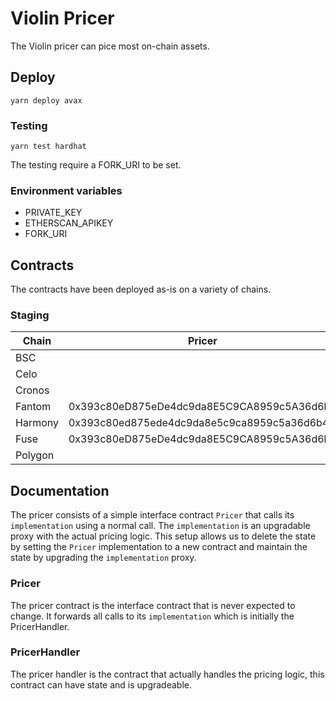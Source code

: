 # Violin Pricer
 The Violin pricer can pice most on-chain assets. 

## Deploy
```
yarn deploy avax    
```

### Testing
```
yarn test hardhat 
```

The testing require a FORK_URI to be set.

### Environment variables
- PRIVATE_KEY
- ETHERSCAN_APIKEY
- FORK_URI

## Contracts
The contracts have been deployed as-is on a variety of chains.

### Staging

| Chain   | Pricer                                     | PricerHandlerV1                            | PricerHandlerV1Implementation              |
| ------- | ------------------------------------------ | ------------------------------------------ | ------------------------------------------ |
| BSC     |  |  |
| Celo    |  |  | 
| Cronos  |  |  |
| Fantom  | 0x393c80eD875eDe4dc9da8E5C9CA8959c5A36d6b4 | 0x85715bd110D70985d8A5B60D17B6B4882080A597 | 0x2E2CbEed2853000fe93388273f6Be635880134AE |
| Harmony |  0x393c80ed875ede4dc9da8e5c9ca8959c5a36d6b4 | 0xC8A34fFac73A4a028bDb6DeE6720A4A4aaf19102 | 0x2E2CbEed2853000fe93388273f6Be635880134AE |
| Fuse    | 0x393c80eD875eDe4dc9da8E5C9CA8959c5A36d6b4 | 0x0A9046De7AA5e9f35814Aba901D7e19B0F466e11 | 0x2E2CbEed2853000fe93388273f6Be635880134AE |
| Polygon |  |

## Documentation
The pricer consists of a simple interface contract `Pricer` that calls its `implementation` using a normal call. The `implementation` is an upgradable proxy with the actual pricing logic. This setup allows us to delete the state by setting the `Pricer` implementation to a new contract and maintain the state by upgrading the `implementation` proxy.

### Pricer
The pricer contract is the interface contract that is never expected to change. It forwards all calls to its `implementation` which is initially the PricerHandler.

### PricerHandler
The pricer handler is the contract that actually handles the pricing logic, this contract can have state and is upgradeable.